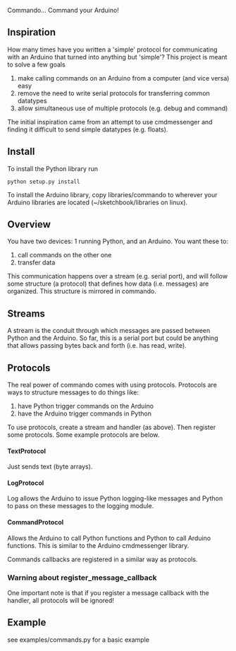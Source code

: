 Commando... Command your Arduino!

## Inspiration

How many times have you written a 'simple' protocol for communicating with
an Arduino that turned into anything but 'simple'? This project is meant to
solve a few goals

1. make calling commands on an Arduino from a computer (and vice versa) easy
2. remove the need to write serial protocols for transferring common datatypes
3. allow simultaneous use of multiple protocols (e.g. debug and command)

The initial inspiration came from an attempt to use cmdmessenger and finding
it difficult to send simple datatypes (e.g. floats).


## Install

To install the Python library run

```
python setup.py install
```

To install the Arduino library, copy libraries/commando to wherever your
Arduino libraries are located (~/sketchbook/libraries on linux).

## Overview

You have two devices: 1 running Python, and an Arduino. You want these to:

1. call commands on the other one
2. transfer data

This communication happens over a stream (e.g. serial port), and will follow
some structure (a protocol) that defines how data (i.e. messages) are
organized. This structure is mirrored in commando.

## Streams

A stream is the conduit through which messages are passed between Python and
the Arduino. So far, this is a serial port but could be anything that allows
passing bytes back and forth (i.e. has read, write).

## Protocols

The real power of commando comes with using protocols. Protocols are ways to
structure messages to do things like:

1. have Python trigger commands on the Arduino
2. have the Arduino trigger commands in Python

To use protocols, create a stream and handler (as above). Then register some
protocols. Some example protocols are below.

#### TextProtocol

Just sends text (byte arrays).

#### LogProtocol

Log allows the Arduino to issue Python logging-like messages and Python
to pass on these messages to the logging module.

#### CommandProtocol

Allows the Arduino to call Python functions and Python to call Arduino
functions. This is similar to the Arduino cmdmessenger library.

Commands callbacks are registered in a similar way as protocols.

### Warning about register\_message\_callback

One important note is that if you register a message callback with the handler,
all protocols will be ignored!

## Example

see examples/commands.py for a basic example
